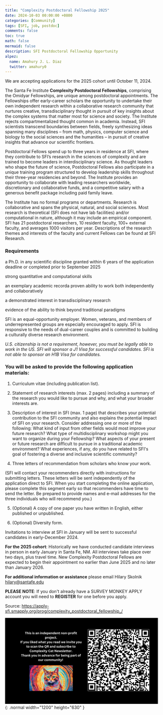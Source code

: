 ```yaml
---
title: "Complexity Postdoctoral Fellowship 2025"
date: 2024-10-03 00:00:00 +0800
categories: [Community]
tags: [SFI, job, postdoc]
comments: false
toc: true
math: false
mermaid: false
description: SFI Postdoctoral Fellowship Opportunity
alpez:
  name: Amahury J. L. Diaz
  twitter: amahury0
---
```


We are accepting applications for the 2025 cohort until October 11, 2024.

The Santa Fe Institute **Complexity Postdoctoral Fellowships**, comprising the Omidyar Fellowships, are unique among postdoctoral appointments. The Fellowships offer early-career scholars the opportunity to undertake their own independent research within a collaborative research community that nurtures creative, transdisciplinary thought in pursuit of key insights about the complex systems that matter most for science and society. The Institute rejects compartmentalized thought common in academia. Instead, SFI scientists transcend boundaries between fields, freely synthesizing ideas spanning many disciplines – from math, physics, computer science and biology to the social sciences and the humanities – in pursuit of creative insights that advance our scientific frontiers.

Postdoctoral Fellows spend up to three years in residence at SFI, where they contribute to SFI’s research in the sciences of complexity and are trained to become leaders in interdisciplinary science.  As thought leaders who shape the future of science, Postdoctoral Fellows also participate in a unique training program structured to develop leadership skills throughout their three-year residencies and beyond. The Institute provides an opportunity to collaborate with leading researchers worldwide, discretionary and collaborative funds, and a competitive salary with a generous benefit package including paid family leave.

The Institute has no formal programs or departments. Research is collaborative and spans the physical, natural, and social sciences. Most research is theoretical (SFI does not have lab facilities) and/or computational in nature, although it may include an empirical component. SFI has 21 postdoctoral researchers, 10 resident faculty, 100+ external faculty, and averages 1000 visitors per year. Descriptions of the research themes and interests of the faculty and current Fellows can be found at SFI Research.

### Requirements

a Ph.D. in any scientific discipline granted within 6 years of the application deadline or completed prior to September 2025 

strong quantitative and computational skills

an exemplary academic recorda proven ability to work both independently and collaboratively

a demonstrated interest in transdisciplinary research  

evidence of the ability to think beyond traditional paradigms

SFI is an equal-opportunity employer. Women, veterans, and members of underrepresented groups are especially encouraged to apply. SFI is responsive to the needs of dual-career couples and is committed to building a culturally diverse research environment.

*U.S. citizenship is not a requirement, however, you must be legally able to work in the US. SFI will sponsor a J1 Visa for successful candidates. SFI is not able to sponsor an H1B Visa for candidates.*

### You will be asked to provide the following application materials:

1. Curriculum vitae (including publication list).

2. Statement of research interests (max. 2 pages) including a summary of the research you would like to pursue and why, and what your broader interests are.

3. Description of interest in SFI (max. 1 page) that describes your potential contribution to the SFI community and also explains the potential impact of SFI on your research. Consider addressing one or more of the following: What kind of input from other fields would most improve your future research? What type of multidisciplinary workshop might you want to organize during your Fellowship? What aspects of your present or future research are difficult to pursue in a traditional academic environment? What experiences, if any, do you have related to SFI's goal of fostering a diverse and inclusive scientific community?

4. Three letters of recommendation from scholars who know your work. 

(SFI will contact your recommenders directly with instructions for submitting letters. These letters will be sent independently of the application direct to SFI. When you start completing the online application, please complete this segment early so that recommenders have time to send the letter. Be prepared to provide names and e-mail addresses for the three individuals who will recommend you.)

5. (Optional) A copy of one paper you have written in English, either published or unpublished.

6. (Optional) Diversity form. 

Invitations to interview at SFI in January will be sent to successful candidates in early-December 2024.

**For the 2025 cohort**: Historically we have conducted candidate interviews in person in early January in Santa Fe, NM. All interviews take place over two days, plus travel time. New Complexity Postdoctoral Fellows are expected to begin their appointment no earlier than June 2025 and no later than January 2026.

**For additional information or assistance** please email Hilary Skolnik hilary@santafe.edu

**PLEASE NOTE**: If you don't already have a SURVEY MONKEY APPLY account you will need to **REGISTER** for one before you apply.

Source: https://apply-sfi.smapply.org/prog/complexity_postdoctoral_fellowship_/

![Desktop View](/assets/img/fix/complexity-cat-newsletter.png){: .normal width="1200" height="630" }
